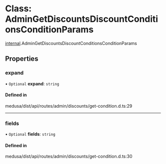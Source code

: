 # Class: AdminGetDiscountsDiscountConditionsConditionParams

[internal](../modules/internal-6.md).AdminGetDiscountsDiscountConditionsConditionParams

## Properties

### expand

• `Optional` **expand**: `string`

#### Defined in

medusa/dist/api/routes/admin/discounts/get-condition.d.ts:29

___

### fields

• `Optional` **fields**: `string`

#### Defined in

medusa/dist/api/routes/admin/discounts/get-condition.d.ts:30
